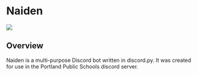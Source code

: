 # Naiden
![](https://i.imgur.com/gdNssWv.png)
## Overview
Naiden is a multi-purpose Discord bot written in discord.py. It was created for use in the Portland Public Schools discord server.
